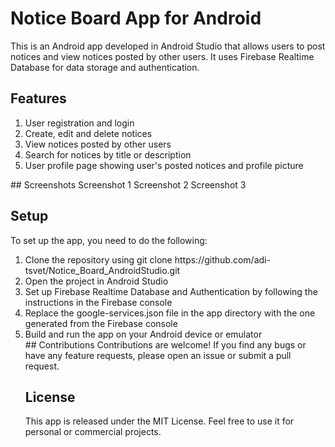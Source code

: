 
# Notice Board App for Android
This is an Android app developed in Android Studio that allows users to post notices and view notices posted by other users. It uses Firebase Realtime Database for data storage and authentication.

## Features
<ol>
  <li>User registration and login</li>
<li>Create, edit and delete notices</li>
<li>View notices posted by other users</li>
<li>Search for notices by title or description</li>
<li>User profile page showing user's posted notices and profile picture</li>
  </ol>
## Screenshots
Screenshot 1
Screenshot 2
Screenshot 3

## Setup
To set up the app, you need to do the following:

<ol>
  <li>Clone the repository using git clone https://github.com/adi-tsvet/Notice_Board_AndroidStudio.git </li>
<li>Open the project in Android Studio</li>
<li>Set up Firebase Realtime Database and Authentication by following the instructions in the Firebase console</li>
<li>Replace the google-services.json file in the app directory with the one generated from the Firebase console</li>
<li>Build and run the app on your Android device or emulator</li>
## Contributions
Contributions are welcome! If you find any bugs or have any feature requests, please open an issue or submit a pull request.

## License
This app is released under the MIT License. Feel free to use it for personal or commercial projects.
